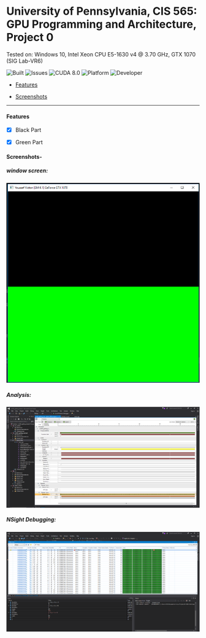 # **University of Pennsylvania, CIS 565: GPU Programming and Architecture, Project 0**



Tested on: Windows 10, Intel Xeon CPU E5-1630 v4 @ 3.70 GHz, GTX 1070 (SIG Lab-VR6) 
 
 ![Built](https://img.shields.io/appveyor/ci/gruntjs/grunt.svg) ![Issues](https://img.shields.io/github/issues-raw/badges/shields/website.svg) ![CUDA 8.0](https://img.shields.io/badge/CUDA-8.0-green.svg?style=flat)  ![Platform](https://img.shields.io/badge/platform-Desktop-bcbcbc.svg)  ![Developer](https://img.shields.io/badge/Developer-Youssef%20Victor-0f97ff.svg?style=flat)
 
 

- [Features](#features)
 
- [Screenshots](#screenshots)
 


 ____________________________________________________


 
 

#### Features

- [x] Black Part

- [x] Green Part


#### Screenshots-

##### window screen:

![main](/images/screenshot.png)

##### Analysis:

![Analysis](/images/analysis.PNG)

##### NSight Debugging:

![NSight](/images/nsight.PNG)
